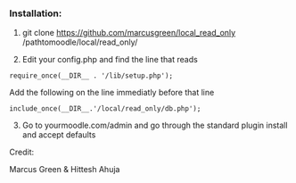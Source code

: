 ### Installation:

1) git clone https://github.com/marcusgreen/local_read_only /pathtomoodle/local/read_only/

2) Edit your config.php and find the line that reads
```
require_once(__DIR__ . '/lib/setup.php');
```
Add the following on the line immediatly before that line
```
include_once(__DIR__.'/local/read_only/db.php');
```

3) Go to yourmoodle.com/admin and go through the standard plugin install and accept defaults

Credit:

Marcus Green & Hittesh Ahuja

